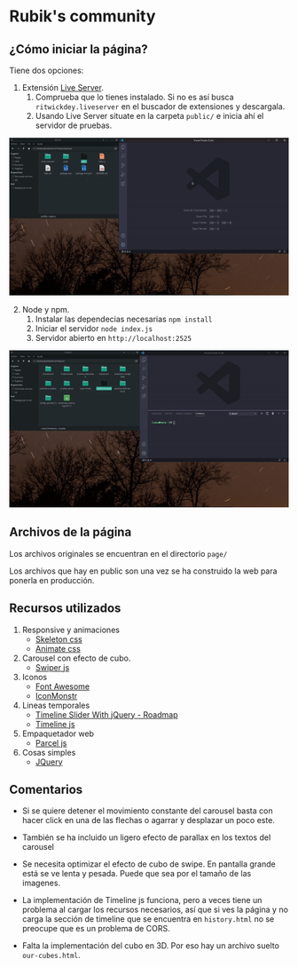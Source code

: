 # Rubik's community 

## ¿Cómo iniciar la página?

Tiene dos opciones: 

1. Extensión [Live Server](https://github.com/ritwickdey/vscode-live-server). 
    1. Comprueba que lo tienes instalado. Si no es así busca `ritwickdey.liveserver` en el buscador de extensiones y descargala.
    2. Usando Live Server situate en la carpeta `public/` e inicia ahí el servidor de pruebas.

![Live Server](./gifs/liveServer.gif)

2. Node y npm. 
    1. Instalar las dependecias necesarias `npm install`
    2. Iniciar el servidor `node index.js`
    3. Servidor abierto en `http://localhost:2525`

![Node y npm](./gifs/NodeNpm.gif)

## Archivos de la página

Los archivos originales se encuentran en el directorio `page/` 

Los archivos que hay en public son una vez se ha construido la web para ponerla en producción.

## Recursos utilizados

1. Responsive y animaciones
    - [Skeleton css](http://getskeleton.com/)
    - [Animate css](https://animate.style/)
2. Carousel con efecto de cubo.
    - [Swiper js](https://swiperjs.com/)
3. Iconos
    - [Font Awesome](https://fontawesome.com/)
    - [IconMonstr](https://iconmonstr.com/)
4. Lineas temporales
    - [Timeline Slider With jQuery - Roadmap](https://github.com/stefanomarra/jquery-roadmap)
    - [Timeline js](https://timeline.knightlab.com/)
5. Empaquetador web
    - [Parcel js](https://parceljs.org/)
6. Cosas simples
    - [JQuery](https://jquery.com/)

## Comentarios 

- Si se quiere detener el movimiento constante del carousel basta con hacer click en una de las flechas o agarrar y desplazar un poco este.

- También se ha incluido un ligero efecto de parallax en los textos del carousel

- Se necesita optimizar el efecto de cubo de swipe. En pantalla grande está se ve lenta y pesada. Puede que sea por el tamaño de las imagenes.

- La implementación de Timeline js funciona, pero a veces tiene un problema al cargar los recursos necesarios, así que si ves la página y no carga la sección de timeline que se encuentra en `history.html` no se preocupe que es un problema de CORS.

- Falta la implementación del cubo en 3D. Por eso hay un archivo suelto `our-cubes.html`.


